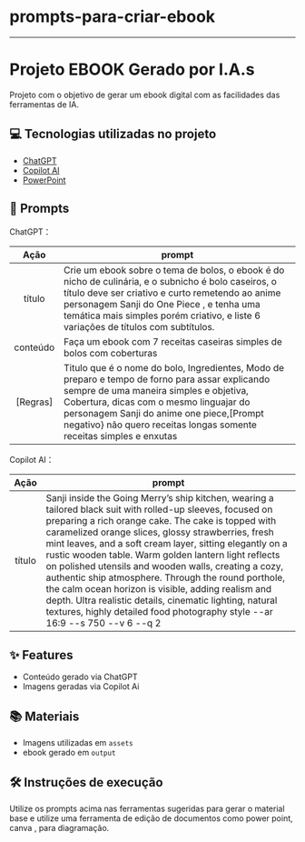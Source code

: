 # prompts-para-criar-ebook

-------


# Projeto EBOOK Gerado por I.A.s




Projeto com o objetivo de gerar um ebook digital com as facilidades das ferramentas de IA. 

## 💻 Tecnologias utilizadas no projeto

- [ChatGPT](https://chat.openai.com/) 
- [Copilot AI](https://copilot.microsoft.com/)
- [PowerPoint](https://www.microsoft.com/en/microsoft-365/powerpoint)

## 🧠 Prompts


ChatGPT：

|   Ação   | prompt                                                                                                                                                                                                                                                                         |
| :------: | ------------------------------------------------------------------------------------------------------------------------------------------------------------------------------------------------------------------------------------------------------------------------------ |
|  título  | Crie um ebook sobre o tema de bolos, o ebook é do nicho de culinária, e o subnicho é bolo caseiros, o título deve ser criativo e curto remetendo ao anime personagem Sanji do One Piece , e tenha uma temática mais simples porém criativo, e liste 6 variações de títulos com subtítulos.                                                        |
| conteúdo | Faça um ebook com 7 receitas caseiras simples de bolos com coberturas
|[Regras]| Titulo que é o nome do bolo, Ingredientes,  Modo de preparo e tempo de forno para assar explicando sempre de uma maneira simples e objetiva, Cobertura, dicas com o mesmo linguajar do personagem Sanji do anime one piece,[Prompt negativo} não quero receitas longas somente receitas simples e enxutas|


Copilot AI：

|  Ação  | prompt                                                                                 |
| :----: | -------------------------------------------------------------------------------------- |
| título | Sanji inside the Going Merry’s ship kitchen, wearing a tailored black suit with rolled-up sleeves, focused on preparing a rich orange cake. The cake is topped with caramelized orange slices, glossy strawberries, fresh mint leaves, and a soft cream layer, sitting elegantly on a rustic wooden table. Warm golden lantern light reflects on polished utensils and wooden walls, creating a cozy, authentic ship atmosphere. Through the round porthole, the calm ocean horizon is visible, adding realism and depth. Ultra realistic details, cinematic lighting, natural textures, highly detailed food photography style --ar 16:9 --s 750 --v 6 --q 2 |

## ✨ Features

- Conteúdo gerado via ChatGPT
- Imagens geradas via Copilot Ai

## 📚 Materiais

- Imagens utilizadas em `assets`
- ebook gerado  em `output`

## 🛠️ Instruções de execução

Utilize os prompts acima nas ferramentas sugeridas para gerar o material base e utilize uma ferramenta de edição de documentos como power point, canva , para diagramação.



